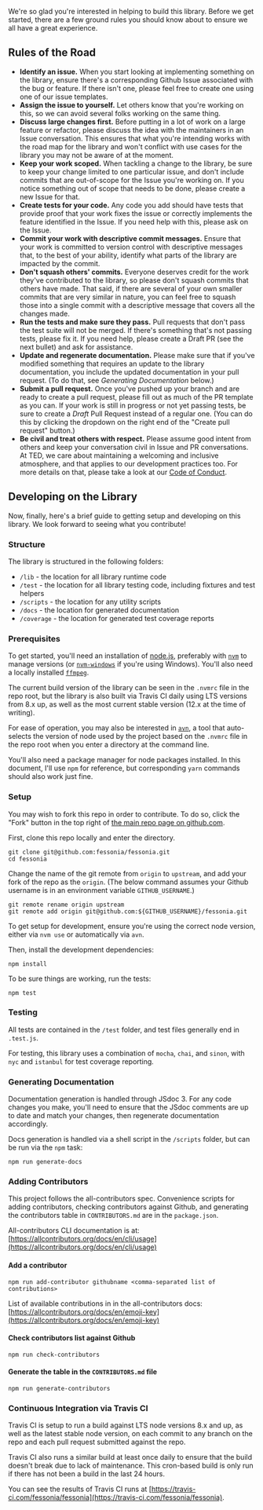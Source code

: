 We're so glad you're interested in helping to build this library. Before we get started, there are a few ground rules you should know about to ensure we all have a great experience.

## Rules of the Road

* **Identify an issue.** When you start looking at implementing something on the library, ensure there's a corresponding Github Issue associated with the bug or feature. If there isn't one, please feel free to create one using one of our issue templates.
* **Assign the issue to yourself.** Let others know that you're working on this, so we can avoid several folks working on the same thing.
* **Discuss large changes first.** Before putting in a lot of work on a large feature or refactor, please discuss the idea with the maintainers in an Issue conversation. This ensures that what you're intending works with the road map for the library and won't conflict with use cases for the library you may not be aware of at the moment.
* **Keep your work scoped.** When tackling a change to the library, be sure to keep your change limited to one particular issue, and don't include commits that are out-of-scope for the Issue you're working on. If you notice something out of scope that needs to be done, please create a new Issue for that.
* **Create tests for your code.** Any code you add should have tests that provide proof that your work fixes the issue or correctly implements the feature identified in the Issue. If you need help with this, please ask on the Issue.
* **Commit your work with descriptive commit messages.** Ensure that your work is committed to version control with descriptive messages that, to the best of your ability, identify what parts of the library are impacted by the commit.
* **Don't squash others' commits.** Everyone deserves credit for the work they've contributed to the library, so please don't squash commits that others have made. That said, if there are several of your own smaller commits that are very similar in nature, you can feel free to squash those into a single commit with a descriptive message that covers all the changes made.
* **Run the tests and make sure they pass.** Pull requests that don't pass the test suite will not be merged. If there's something that's not passing tests, please fix it. If you need help, please create a Draft PR (see the next bullet) and ask for assistance.
* **Update and regenerate documentation.** Please make sure that if you've modified something that requires an update to the library documentation, you include the updated documentation in your pull request. (To do that, see *Generating Documentation* below.)
* **Submit a pull request.** Once you've pushed up your branch and are ready to create a pull request, please fill out as much of the PR template as you can. If your work is still in progress or not yet passing tests, be sure to create a *Draft* Pull Request instead of a regular one. (You can do this by clicking the dropdown on the right end of the "Create pull request" button.)
* **Be civil and treat others with respect.** Please assume good intent from others and keep your conversation civil in Issue and PR conversations. At TED, we care about maintaining a welcoming and inclusive atmosphere, and that applies to our development practices too. For more details on that, please take a look at our [Code of Conduct](tutorial-5_code_of_conduct.html).

## Developing on the Library

Now, finally, here's a brief guide to getting setup and developing on this library. We look forward to seeing what you contribute!

### Structure

The library is structured in the following folders:

* `/lib` - the location for all library runtime code
* `/test` - the location for all library testing code, including fixtures and test helpers
* `/scripts` - the location for any utility scripts
* `/docs` - the location for generated documentation
* `/coverage` - the location for generated test coverage reports

### Prerequisites

To get started, you'll need an installation of [node.js](https://nodejs.org/), preferably with [`nvm`](https://github.com/nvm-sh/nvm) to manage versions (or [`nvm-windows`](https://github.com/coreybutler/nvm-windows) if you're using Windows). You'll also need a locally installed [`ffmpeg`](http://ffmpeg.org/).

The current build version of the library can be seen in the `.nvmrc` file in the repo root, but the library is also built via Travis CI daily using LTS versions from 8.x up, as well as the most current stable version (12.x at the time of writing).

For ease of operation, you may also be interested in [`avn`](https://github.com/wbyoung/avn), a tool that auto-selects the version of node used by the project based on the `.nvmrc` file in the repo root when you enter a directory at the command line.

You'll also need a package manager for node packages installed. In this document, I'll use `npm` for reference, but corresponding `yarn` commands should also work just fine.

### Setup

You may wish to fork this repo in order to contribute. To do so, click the "Fork" button in the top right of [the main repo page on github.com](https://github.com/fessonia/fessonia).

First, clone this repo locally and enter the directory.

```{bash}
git clone git@github.com:fessonia/fessonia.git
cd fessonia
```

Change the name of the git remote from `origin` to `upstream`, and add your fork of the repo as the `origin`. (The below command assumes your Github username is in an environment variable `GITHUB_USERNAME`.)

```{bash}
git remote rename origin upstream
git remote add origin git@github.com:${GITHUB_USERNAME}/fessonia.git
```

To get setup for development, ensure you're using the correct node version, either via `nvm use` or automatically via `avn`.

Then, install the development dependencies:

```{bash}
npm install
```

To be sure things are working, run the tests:

```{bash}
npm test
```

### Testing

All tests are contained in the `/test` folder, and test files generally end in `.test.js`.

For testing, this library uses a combination of `mocha`, `chai`, and `sinon`, with `nyc` and `istanbul` for test coverage reporting.

### Generating Documentation

Documentation generation is handled through JSdoc 3. For any code changes you make, you'll need to ensure that the JSdoc comments are up to date and match your changes, then regenerate documentation accordingly.

Docs generation is handled via a shell script in the `/scripts` folder, but can be run via the `npm` task:

```{bash}
npm run generate-docs
```

### Adding Contributors

This project follows the all-contributors spec. Convenience scripts for adding contributors, checking contributors against Github, and generating the contributors table in `CONTRIBUTORS.md` are in the `package.json`.

All-contributors CLI documentation is at: [https://allcontributors.org/docs/en/cli/usage](https://allcontributors.org/docs/en/cli/usage)

#### Add a contributor

```{bash}
npm run add-contributor githubname <comma-separated list of contributions>
```

List of available contributions in in the all-contributors docs: [https://allcontributors.org/docs/en/emoji-key](https://allcontributors.org/docs/en/emoji-key)

#### Check contributors list against Github

```{bash}
npm run check-contributors
```

#### Generate the table in the `CONTRIBUTORS.md` file

```{bash}
npm run generate-contributors
```

### Continuous Integration via Travis CI

Travis CI is setup to run a build against LTS node versions 8.x and up, as well as the latest stable node version, on each commit to any branch on the repo and each pull request submitted against the repo.

Travis CI also runs a similar build at least once daily to ensure that the build doesn't break due to lack of maintenance. This cron-based build is only run if there has not been a build in the last 24 hours.

You can see the results of Travis CI runs at [https://travis-ci.com/fessonia/fessonia](https://travis-ci.com/fessonia/fessonia).
